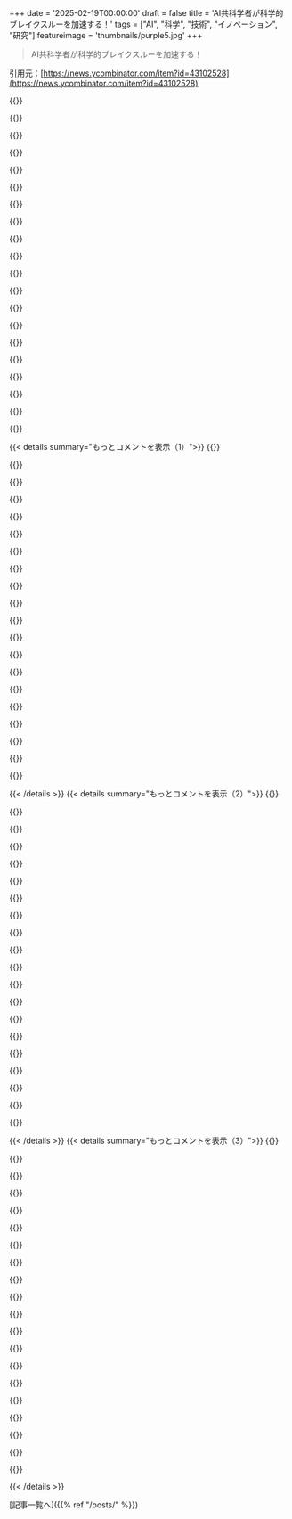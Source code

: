 +++
date = '2025-02-19T00:00:00'
draft = false
title = 'AI共科学者が科学的ブレイクスルーを加速する！'
tags = ["AI", "科学", "技術", "イノベーション", "研究"]
featureimage = 'thumbnails/purple5.jpg'
+++

> AI共科学者が科学的ブレイクスルーを加速する！

引用元：[https://news.ycombinator.com/item?id=43102528](https://news.ycombinator.com/item?id=43102528)

{{<matomeQuote body="記事をちゃんと読んでるのかな？記事には、>『AI共同科学者を使って薬のリパーパスの予測を支援し、研究者の助けを借りて予測を検証した』と書いてある。新しい薬候補も提案され、その結果が実験で確認されたって。これって結構すごいことだと思うよ。" userName="crypto420" createdAt="2025-02-19T16:56:06" color="#38d3d3">}}

{{<matomeQuote body="Googleの研究論文を昔から読んでるけど、彼らはちょっと結果を盛りすぎることが多いんだよね。他のグループも同じだけど、Googleは特に目立つ。かなりの専門知識がないと、特例的な主張を見抜くのは難しいんだ。" userName="dekhn" createdAt="2025-02-19T19:52:11" color="">}}

{{<matomeQuote body="この記事のリンクはその例には当てはまらないよ。Googleはチップ設計の方法をオープンソースにして、TPUや他のチップの生産に使ってるから。" userName="warbaker" createdAt="2025-02-20T00:28:44" color="#ff5733">}}

{{<matomeQuote body="今も論争が続いてて、Googleが結果を大げさに言ってるって意見が多いね。TPUsの話についても、そこはちゃんと理解した上での意見だよ。" userName="dekhn" createdAt="2025-02-20T01:59:25" color="">}}

{{<matomeQuote body="Googleはこの『論争』にすでに反応してるよ。公式な見解もあるから、見てみるといい。" userName="warbaker" createdAt="2025-02-20T03:10:07" color="">}}

{{<matomeQuote body="そのことは知ってるけど、Jeffの主張はあんまり納得できなかった。以前彼と仕事したことがあるけど、彼も完璧じゃないしね。" userName="dekhn" createdAt="2025-02-20T03:27:48" color="">}}

{{<matomeQuote body="確かに、Googleのプレスリリースはそのまま鵜呑みにしちゃいけないのは当たり前だと思う。基本的にどの企業でも同じことが言える。" userName="mupuff1234" createdAt="2025-02-20T03:48:51" color="#ff5733">}}

{{<matomeQuote body="Googleは上場企業だから、株主のために全てチェックが入る。印象に残るものが必要だから、マーケティングも働くよ。" userName="tsumnia" createdAt="2025-02-19T19:55:37" color="">}}

{{<matomeQuote body="この現象は公立大学や私立大学でも同じで、学術論文でも似たようなことが起きてる。特に大学のPRは注意が必要だ。" userName="dekhn" createdAt="2025-02-19T19:59:50" color="">}}

{{<matomeQuote body="私は違うけどね、これまでの四つの大学での十年間はそんなのなかったよ。" userName="hall0ween" createdAt="2025-02-19T20:51:25" color="">}}

{{<matomeQuote body="論文自体は大げさには書いてないけど、大学のPRは結果を過大評価しがち。メディアはさらにその話を大きくするから注意が必要だよね。" userName="BeetleB" createdAt="2025-02-19T21:39:08" color="">}}

{{<matomeQuote body="どんな研究でも便利な結果は強調され、不都合なものは無視されがち。著者が言わないことを理解するためには幅広い知識が必要だよ。それが科学報道が誤情報になる理由でもある。" userName="ein0p" createdAt="2025-02-19T20:35:18" color="#ff5733">}}

{{<matomeQuote body="そうそう、Googleは再現性のない研究が多いよね。特にリソースの問題で、他に同じ条件で試せる人がいないこともある。" userName="dekhn" createdAt="2025-02-19T21:38:36" color="">}}

{{<matomeQuote body="確かに、誰もがミリオンクラスのコアを持ってるわけじゃないし、それを理由に結果を出さないのは厳しいよ。思いつき公表のチャンスを奪うことになる。" userName="ein0p" createdAt="2025-02-19T21:52:26" color="">}}

{{<matomeQuote body="UPR阻害剤を使うのは新しい仮説じゃないね。以前に成功したものを別の細胞で試すだけだから、もう少し新しい挑戦が欲しい。" userName="shpongled" createdAt="2025-02-19T17:47:06" color="">}}

{{<matomeQuote body="＞私は高校2年生が提案してもいい結果だと思う<br>AIの共同科学者としての作業は大規模に並行処理できるから、高校生のアイデアでもいいものが出てくるかも。" userName="CaptainOfCoit" createdAt="2025-02-19T17:56:30" color="">}}

{{<matomeQuote body="そんなに高校生を増やす必要はないよ。薬の開発はアイデアより実験や合成にお金がかかるから。" userName="shpongled" createdAt="2025-02-19T17:58:18" color="">}}

{{<matomeQuote body="自動ピペッティングマシンやそれを動かすロボットが必要って言ってるのかな？" userName="Teever" createdAt="2025-02-19T18:04:13" color="">}}

{{<matomeQuote body="それらの機械はもうあるし、私たちも使ってる。でも高いよね。" userName="shpongled" createdAt="2025-02-19T18:15:28" color="">}}

{{<matomeQuote body="自分はTranscripticみたいな作業セルに組み込むための顕微鏡を作ったんだけど、CEOからのフィードバックがすごく勉強になった。部品の故障でシステム全体がダウンする可能性が高くて、だから高品質な部品を選ばざるを得ないって言われたんだ。信頼性を高めるにはお金がかかるし、Googleの本スキャンが成功したのも、シンプルで安価な機械を大量に作っていたからだと思う。" userName="dekhn" createdAt="2025-02-19T19:40:31" color="#ff5733">}}

{{< details summary="もっとコメントを表示（1）">}}
{{<matomeQuote body="Googleが分散システムに勝利したのも似たような感じだよね。みんなが高価なサーバーを買っているときに、彼らは安いPCを使ってお手軽に運用してた。" userName="kridsdale1" createdAt="2025-02-19T20:24:57" color="#785bff">}}

{{<matomeQuote body="自分もGoogleで分散システムを使って生物学をスケールさせたかったんだけど、結局Google Researchには入れなかった。DeepMindがたんぱく質構造の予測を解決したから、まあ仕事は済んだけど。" userName="dekhn" createdAt="2025-02-19T21:44:06" color="">}}

{{<matomeQuote body="製薬研究って、できるだけ早く、安く、正確に実験や分子の合成をするエンジニアリングの問題なんだよね？" userName="petra" createdAt="2025-02-19T19:44:04" color="">}}

{{<matomeQuote body="それに加えて、VCの資金調達が試験を進める金融的な問題でもある。実験室や他の国で結果が出ていても、規制のためにお金が必要なんだ。" userName="kridsdale1" createdAt="2025-02-19T20:22:51" color="">}}

{{<matomeQuote body="代替システムを考えると、VCが規制を気にせずに、医薬品による損害を補償するためにX十億ドルをエスクローに置くって方法もありじゃない？" userName="ClumsyPilot" createdAt="2025-02-20T00:01:13" color="">}}

{{<matomeQuote body="＞規制は倫理的に許可される範囲の最低限を示しているだけで、上限ではない。これって、薬の試験を行う際には必要な最低限のガイドラインを示すもので、倫理的な違反を防ぐためのものだよね。そういう基準を軽視するのは危ないと思う。" userName="forgetfreeman" createdAt="2025-02-20T06:52:29" color="">}}

{{<matomeQuote body="＞アメリカのFDAは過剰に慎重で、時には逆効果になってると思う。例えば、たった一つの失敗作を出さないために、数百の命を救う薬を禁止してしまうこともあるから。" userName="lmm" createdAt="2025-02-20T07:11:41" color="">}}

{{<matomeQuote body="ChatGPTがリリースされてたったの2年で、”印象的な高校2年生”レベルのAIがもう飽きられてるって感じだな。" userName="klipt" createdAt="2025-02-19T17:53:57" color="">}}

{{<matomeQuote body="特に、人工的な”印象的な高校2年生”が幅広い領域で速く、信頼性高く、効果的なアイデアを出せることを考えると、人間の高校生よりも遥かにすごいかも。AIの可能性を抑えているのは我々だろうし、その価値を見逃していると思う。" userName="Nevermark" createdAt="2025-02-19T18:15:01" color="#45d325">}}

{{<matomeQuote body="昔はコンピュータが何か提案するなんてSFの話だったのに、今では全インターネットを読んで、実験を提案して、それでも”感心しない”ってどういうこと？" userName="baq" createdAt="2025-02-19T20:21:41" color="">}}

{{<matomeQuote body="＞全インターネットを読んで、実験を提案<br>例えば、コンピュータが世界をマッピングして、行き先までのルートを提案するとか？それって普通の検索エンジンじゃん。LLMは言葉のための検索エンジンみたいなもんだよ。" userName="ClumsyPilot" createdAt="2025-02-20T00:07:16" color="">}}

{{<matomeQuote body="AIが幅広く学習することで、新しい分野のつながりを見つけられるかどうかが気になるな。探求ができるなら、かなり期待できる。" userName="preston4tw" createdAt="2025-02-19T17:16:58" color="#ff5c5c">}}

{{<matomeQuote body="数学の世界では、AIが最も得意な分野かも。完全にトークン化できるし、実験なしでも理論を証明できるから。ただ、このテストのように、AIが一部の過去の議論を合わせているだけという仮説を排除するのは難しい。" userName="semi-extrinsic" createdAt="2025-02-19T18:46:51" color="">}}

{{<matomeQuote body="数学はLLMが最も苦手な分野だと思う。高IQな記号操作が必要だから。でも、LLMは広範なデータから新たな発見をする可能性があるのは人間には難しい。" userName="theptip" createdAt="2025-02-19T23:43:20" color="">}}

{{<matomeQuote body="この考え方は“確率的なオウム説が正しい、AIに知性はない”ってことだよ。それはAIの専門家が言ってることと逆なんだ。" userName="semi-extrinsic" createdAt="2025-02-20T06:17:31" color="">}}

{{<matomeQuote body="Material SciencesでもAIが組み合わせを提案して新しい特性を見つける試みが進んでる。AIがただの見せ物だって言う人もいて驚くけど、多くの分野での発見を加速してるのは確か！" userName="xbmcuser" createdAt="2025-02-19T17:49:33" color="#ff33a1">}}

{{<matomeQuote body="視点と期待の問題だね。自動車は便利な発明だった。でも当時、馬と比べて完全ではなかったんじゃない？AIも同じで、人間より何でも得意だと期待すると失望するかも。でも、”コーサイエンティスト”って言葉からその期待が生まれるのもわかる。" userName="fhd2" createdAt="2025-02-19T18:17:37" color="">}}

{{<matomeQuote body="”Drug repurposing for AML”って笑っちゃうよ。自分はAMLのPhDやってて、分子サブタイプやエクスビボの薬予測してるから、これがほんとにランダムに感じる。いっそのことうちのパイプラインを紹介したいくらいだよ :) https://celvox.co/solutions/seAMLess<br>編集: ところで、うちはパイプラインの資金調達や商業化の方法を探しているから、興味あればサイトから連絡してね！" userName="celltalk" createdAt="2025-02-19T17:20:07" color="">}}

{{<matomeQuote body="サブタイプの意味と、それがどう薬の再利用に影響するのか教えてほしい。サブタイプは疾患の一部に対して化合物を試すのに役立つんじゃないの？それに、薬の再利用は自閉症みたいに分子的基盤がわからない病状にも使われてる。そういう場合にも有用じゃないってこと？" userName="heyoni" createdAt="2025-02-19T17:36:08" color="#38d3d3">}}

{{<matomeQuote body="BEAT-AMLみたいな研究があって、選ばれた薬に対する反応を患者データを使ってテストしてるんだ。細胞株じゃなくて本物の患者データだよ。この情報を分子測定と組み合わせると、どの薬が患者のサブセットに有用か分かる。ただ、これは患者の治療法としてはまだ一般的じゃないし、クリニックではスタンダードがあるからね。最初は誘導化学療法が一般的で、選択肢も少ない。“ベネトクラックス”って薬が今のところは一番良いけど、免疫療法など新しい選択肢も出てきてる。AMLの細胞株での薬の再利用は、それほど新しいことじゃないと思うよ。" userName="celltalk" createdAt="2025-02-19T17:47:27" color="#ff5733">}}


{{< /details >}}
{{< details summary="もっとコメントを表示（2）">}}
{{<matomeQuote body="この研究に感謝するよ、ほんとに。" userName="ncfausti" createdAt="2025-02-20T04:50:06" color="">}}

{{<matomeQuote body="科学者ってランダムに言葉を探してるだけじゃない気がする。" userName="ttpphd" createdAt="2025-02-19T17:38:41" color="">}}

{{<matomeQuote body="自分もより良い未来を幻視してるよ。" userName="celltalk" createdAt="2025-02-19T17:57:01" color="">}}

{{<matomeQuote body="'hallucinate'って言葉が機械学習の出力が間違ってる時に使われるのが気になる。別の分野ではモデルが間違った時の話は'errors'についてなんだ。誤差の大きさや構造的な性質についての議論があるけど、AIだと'幻覚'って表現される。まるでAIが体調不良で休む必要があるみたいで、ちょっとイラっとするんだ。" userName="coherentpony" createdAt="2025-02-19T20:33:44" color="">}}

{{<matomeQuote body="hallucinateは良い言葉だと思うよ。AIが完全にデタラメを作り出す時、それは正しい推論のステップの小さな間違いじゃないから。" userName="pertymcpert" createdAt="2025-02-19T21:43:32" color="">}}

{{<matomeQuote body="まるで陰謀論みたいだね。トークンを選ぶとき、LLMの頭に銃を突きつけて'次に何出す？'って迫ってる感じ。" userName="throwawaymaths" createdAt="2025-02-19T22:32:24" color="">}}

{{<matomeQuote body="この検索は、AlphaGoの手選択がランダムだったのと同じぐらいランダムだね。<br>モンテカルロ木探索では、データで訓練されたニューラルネットワークが葉の結果分布に情報を与えるけど、単なるプルアウトではない。アルゴリズムにはrandom()関数も使われてるけど、結果がコインの裏表のようになるわけじゃない。<br>プロセスにはランダム性がもちろんあるけど、ランダムウォークみたいに言うのは微妙だ。LLMの結果を安易に“ランダム”と片付ける人が多くて、それはちょっと心配だ。" userName="nazgul17" createdAt="2025-02-20T03:42:51" color="#38d3d3">}}

{{<matomeQuote body="確かにランダム検索に関してはその通りだけど、モデルが行ってる検索のドメインは違うね。AlphaGoではGOの全ての手でMCTSを使うから、ドメイン特化の検索だ。ここでは言語で検索していて、遺伝子や分子データ（RNA-seq、ATAC-seqなど）についての検索をしたい。例えば、ArcinstituteがEvo2を発表したけど、ある変異が病原性かどうか確かめられるんだ。<br>遺伝子データからこの変異は高い変異アレル頻度を考慮して患者に病原性があるかもしれないと言えるかもしれない。そして、細胞株の結果はin-vivo（マウスモデルや人間）でどうなるか真の性質を反映しないかもしれない。<br>だから、意思決定に考慮したいドメイン特異的な知識がある。私なら、急性骨髄性白血病を治療するためには、Molecular Tumor Boardの血液専門医たちを信頼するけど、これは個人的な選択だ。" userName="celltalk" createdAt="2025-02-20T09:45:34" color="#ff5c5c">}}

{{<matomeQuote body="正直、これを使う理由が分からない。アイディアをつなげたり新しい仮説を思いつくためにAIは必要ないし、プロジェクトごとにユニークな方法で整理されたデータを取るための大量のデータパイプラインコードを書かせたくて、長い形式のドキュメントに収納されたマルチモーダルデータやメタデータを整理して大きなデータベースに正規化したい。<br>音響データの振幅空間と周波数空間のイベントを検出するためのデータパイプラインをテストする必要があるんだ。私の研究にはそういうのが必要だけど、すべてのものが誰かに合うわけではないから、それでいいんだと思う。" userName="mnky9800n" createdAt="2025-02-19T14:54:29" color="">}}

{{<matomeQuote body="その通り、彼らは私たちが困ってない部分を自動化しようとしてる…それに、LLMがありきたりなアイディアを生成する問題は解決されてないと信じてる。" userName="tippytippytango" createdAt="2025-02-19T16:54:30" color="">}}

{{<matomeQuote body="このルデイト主義は、外在化した死の衝動だ。<br>あなたは、自分の意見が正しいと信じているのに議論しているね。<br>素晴らしい未来を捨てるなんて、そんなのはおかしいよ。<br>AIシステムを活用しない科学者やアーティストが、自らの存在を自動化されて苦しむ姿は興味深い。<br>こういう会社が、Aaron Swartzがしたことよりもはるかにいい未来を見せない理由は、すべてをオープンアクセスしていないからだと思う。その点でDeepseekやMistral、Metaは近いかもしれないね。<br>知的財産が奪われて、共産主義が実現するって叫ぶ人たちが、今や著作権トロールみたいに振る舞ってる、なんだかなあ。" userName="Der_Einzige" createdAt="2025-02-20T07:25:23" color="#ff33a1">}}

{{<matomeQuote body="あなたは自分が正しいと思う割に議論好きだね。<br>私はルデイトじゃないと思ってる。アイディアの生成にAI道具を使ってるけど、今のところあまり役に立たなかった。自動データパイプライン生成に関しても出来ないし、パイプラインのノードごとに一つが設計し、もう一つがコードを埋め込むってシリーズのエージェントを考えられるかもしれないけど、今はそれを見ていない。もしその方向での建設的な提案があれば、嬉しい。" userName="mnky9800n" createdAt="2025-02-20T08:33:43" color="">}}

{{<matomeQuote body="どれも有意義な批判だな。私が知りたいのは、いつ作れるのか？" userName="YeGoblynQueenne" createdAt="2025-02-20T20:32:32" color="">}}

{{<matomeQuote body="実際にやるのが難しいんだ。すべての科学者は、自分が追求できる一つのアイディアに対して1000のアイディアがある。<br>とはいえ、私は早期アクセスをリクエストしたよ。" userName="SubiculumCode" createdAt="2025-02-19T16:41:05" color="">}}

{{<matomeQuote body="AIがいいアイデアを出して、大学生でもできるタスクに分けたら、もっと多くの人が科学に参加できて、研究のスピードが上がると思うよね。" userName="eamag" createdAt="2025-02-19T17:23:29" color="#785bff">}}

{{<matomeQuote body="科学ではアイデアが制限要因じゃないと思う。機械にアイデアを出させて、その後テストをお願いしたいんだ。" userName="coliveira" createdAt="2025-02-19T18:05:13" color="">}}

{{<matomeQuote body="この件について聞いたことがあるけど、アイデアを出すだけじゃなく、それを批評して順位付けするのも重要なんだ。良い仮説を選ぶのは難しい問題だから、これを機械に任せるのもありかも。" userName="webmaven" createdAt="2025-02-20T02:59:46" color="#45d325">}}

{{<matomeQuote body="その研究者たちはテストしたい候補がたくさんあったと思うし、要するに「グーグルが投資したから注目された候補」ってことだね。アイデアが足りないわけじゃないと思う。" userName="kuhewa" createdAt="2025-02-20T06:22:55" color="">}}

{{<matomeQuote body="アイデアの複雑さが違うんだ。誰でも試せるシンプルなアイデアもあれば、CERNの博士号を持っている人しかテストできないアイデアもある。" userName="eamag" createdAt="2025-02-19T18:10:39" color="">}}

{{<matomeQuote body="ヒッグス粒子を見つけるのが難しいのは、大型衝突器を作らないといけないからで、アイデア自体は何十年も前にできたんだよね。" userName="JW_00000" createdAt="2025-02-19T19:29:43" color="">}}


{{< /details >}}
{{< details summary="もっとコメントを表示（3）">}}
{{<matomeQuote body="AIが複雑なシステムの自動化を信頼できる形で管理できれば、役立つと思うんだけど。正直、やっぱり自分でやった方が早いことが多いよ。" userName="not_kurt_godel" createdAt="2025-02-19T16:36:21" color="">}}

{{<matomeQuote body="データ操作を色々試せるパイプラインテストの必要性が感じられる。手軽に試せるツールがあれば嬉しいな。最近はプロトタイプを作るのも大変に感じてる。" userName="mnky9800n" createdAt="2025-02-19T22:06:26" color="#785bff">}}

{{<matomeQuote body="「The ALCHEmist」の論文を思い出す。LLMは大量のテキストを正しく解析するためのコードを書くには優れているけど、単にデータをAPIに流し込むだけの使い方ではもったいない。" userName="knowaveragejoe" createdAt="2025-02-20T00:31:39" color="#38d3d3">}}

{{<matomeQuote body="＞“アイデアをつなぐのにAIはいらない”ってことだけど、それはちょっと驕り高ぶりじゃないかな。AIは専門外の知識を知らせてくれる部分が重要なんだよ。仕事が減るわけじゃないけど、結果的には良い科学に繋がると思う。" userName="parineum" createdAt="2025-02-19T16:47:12" color="#45d325">}}

{{<matomeQuote body="なんか、これは傲慢に感じるなぁ。科学者はテストしたいアイデアがたくさんあるのが普通だから、仕事の一部なんだ。でも厳密なテストをするのが難しいんだよ。" userName="coliveira" createdAt="2025-02-19T18:07:18" color="">}}

{{<matomeQuote body="その通りだね。厳密なテストは難しくて、高度な直感や知的謙虚さが必要なんだ。研究する際には「正しい質問をしてるか？」「適切な指標を見てるか？」「結果が雑音か？それはどのくらい重要か？」「混乱を引き起こしてないか？」って常に考えてる。これをスケールで素早くやるのは本当に難しい。コンピューターには助けてもらえない部分があるんだ。" userName="the_snooze" createdAt="2025-02-19T18:23:33" color="#785bff">}}

{{<matomeQuote body="俺も数えきれないアイデアがあるけど、そのアイデアを自動でテストできるようになったら最高だよ。AIの約束はそれなんだ。個人用コンピュータもそうだし、頭のための自転車なんだ。素早くアイデアを反復するのは当然の欲求だよ。道具を作る種族なんだから。" userName="mnky9800n" createdAt="2025-02-19T21:27:08" color="#ff33a1">}}

{{<matomeQuote body="＞アイデアは、君の分野の外で関連することを教えてくれるAIの一般知識者を持つことだよ。<br>それはいい目標かもね。でも、このプロジェクトの目指すところではないみたい。" userName="iak8god" createdAt="2025-02-19T17:30:47" color="">}}

{{<matomeQuote body="確かに、マネージャーがソフトウェアエンジニアをLLMを促すだけで置き換えるのはすぐだね。" userName="goatlover" createdAt="2025-02-19T17:54:45" color="">}}

{{<matomeQuote body="自分ができないことを誰かができると想像してみて、その人が自分のやりたいことを手伝ってくれる。" userName="anothermathbozo" createdAt="2025-02-19T16:48:41" color="">}}

{{<matomeQuote body="市場は本当に、直近の風向きに従って突進してるだけみたいだね。希望的観測だけど、本当にそれが多くの実際の結果を気にせずに走ってる感じ。ある研究が頭に浮かぶよ。<br>「アメリカの大手材料科学企業での1,000人以上の科学者を対象にした新しい研究が示すのは、AIシステムとペアになったトップリサーチャーたちは、驚くほど生産性が向上したにも関わらず、驚くほど仕事に満足できなくなるという逆説だ。数値が示すのは、AIの助けで科学者は44%増の材料を発見し、特許取得も39%増加したけど、同じ科学者の82%は仕事に対する満足感が低下したってことだ。」<br>この研究についての引用。" userName="quinnjh" createdAt="2025-02-19T17:30:50" color="#38d3d3">}}

{{<matomeQuote body="開発者として同じような経験があるよ。AIチャットは生産性を大きく向上させるけど、プロンプトでコードを書くと、普段のコーディングの満足感を感じられないんだ。Copilotは生産性の向上にはあまり寄与しないけど、フローレベルの妨げにはならない。" userName="yodon" createdAt="2025-02-19T17:38:36" color="">}}

{{<matomeQuote body="そうだね！こういったツールは非常に役立つけど、仕事が徐々にプロダクトマネージャーのようになってきている気がする。アイデアを考えて、大部分を他の人にやってもらうって感じ。これは悪いことではないと思うけど、プログラミングが楽しいだけに、自分でやる時間が減るのはちょっと残念だな。" userName="sanderjd" createdAt="2025-02-19T18:01:34" color="#ff33a1">}}

{{<matomeQuote body="コードを自動補完するのには、なんか気持ち悪い感覚がある。まるで自分が間違っているように感じる。でも、私の半生のコーディング経験に基づく意見だから、AIネイティブな開発者は違うかもしれない。" userName="pradn" createdAt="2025-02-19T19:36:00" color="">}}

{{<matomeQuote body="人間が使いやすくするために、テストと報酬のシステムを組み込むべきかも。企業の流行語としてのゲーミフィケーションってやつ。" userName="confused_boner" createdAt="2025-02-20T04:43:23" color="">}}

{{<matomeQuote body="この研究には少し懐疑的だな。出版されてないし、（かなり若手の）一人の著者によるもので、基礎となる詳細が隠されているから。実際にその企業が何をしていたのか、もう少し情報がほしい。記事の説明はとても曖昧だし。" userName="radioactivist" createdAt="2025-02-19T18:03:38" color="">}}

{{<matomeQuote body="確かに面白いけど、こういった研究がAIに基づく仕事について強い主張ができるとは思えない。科学者たちは何年、何十年もかけて特定のワークフローや習慣を育んできたから、それに基づいて新しいやり方での仕事に気持ちが薄れるのは驚かないよ。" userName="captainclam" createdAt="2025-02-20T00:08:11" color="#ff5733">}}

{{<matomeQuote body="その不満感には共感できる。僕の話を聞いてほしい。最近、aiderを使ってみたら、めっちゃすごかった。捨てる予定のスクリプトを書くのに、15分で作成できた。デバッグも一度だけ、あとは全部自動でやってくれて、文句なし！簡単なスクリプトにはこれからも使うつもりだけど、プログラミングの満足感が全然ないなあ。とにかくハマっちゃいそう。" userName="BeetleB" createdAt="2025-02-19T21:46:47" color="#ff33a1">}}

{{<matomeQuote body="最近Aiderを試したんだけど、小さなPythonとHTMLのプロジェクトをいじったら、uvコマンドをずっと間違えて、結局、全然違うビルドシステムに変更されちゃった。変更はほとんどに関して効果的だけど、自分が気にしている変更に対してはきちんと管理する必要があるね。" userName="geewee" createdAt="2025-02-20T06:05:12" color="">}}

{{<matomeQuote body="全体的に、ミンスキーのマインドの社会に向かっていると思う。OpenAIはすべてのモデルを一つにまとめたいようだけど、実際にはルーティングに関することなんじゃないかな。特定のツール呼び出しや思考方法に特化したエージェントが、役立つ方向性を提供するような概念的なフレームワークが必要だと思うし。" userName="azinman2" createdAt="2025-02-19T17:04:25" color="">}}


{{< /details >}}


[記事一覧へ]({{% ref "/posts/" %}})
